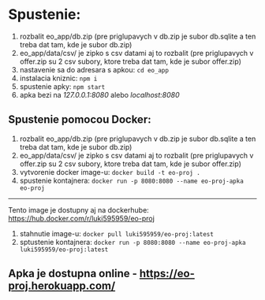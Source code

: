 # Spustenie:
 1. rozbalit eo_app/db.zip (pre priglupavych v db.zip je subor db.sqlite a ten treba dat tam, kde je subor db.zip)
 2. eo_app/data/csv/ je zipko s csv datami aj to rozbalit (pre priglupavych v offer.zip su 2 csv subory, ktore treba dat tam, kde je subor offer.zip)
 3. nastavenie sa do adresara s apkou: ```cd eo_app```
 4. instalacia kniznic:  ```npm i```
 5. spustenie apky: ```npm start```
 6. apka bezi na *127.0.0.1:8080* alebo *localhost:8080* 
 ## Spustenie pomocou Docker:
  1. rozbalit eo_app/db.zip (pre priglupavych v db.zip je subor db.sqlite a ten treba dat tam, kde je subor db.zip)
  2. eo_app/data/csv/ je zipko s csv datami aj to rozbalit (pre priglupavych v offer.zip su 2 csv subory, ktore treba dat tam, kde je subor offer.zip)
  3. vytvorenie docker image-u: ```docker build -t eo-proj .```
  4. spustenie kontajnera: ```docker run -p 8080:8080 --name eo-proj-apka eo-proj```
  ---
   Tento image je dostupny aj na dockerhube: https://hub.docker.com/r/luki595959/eo-proj
   1. stahnutie image-u: ```docker pull luki595959/eo-proj:latest```
   2. sptustenie kontajnera: ```docker run -p 8080:8080 --name eo-proj-apka luki595959/eo-proj:latest```
 ## Apka je dostupna online - https://eo-proj.herokuapp.com/ 
